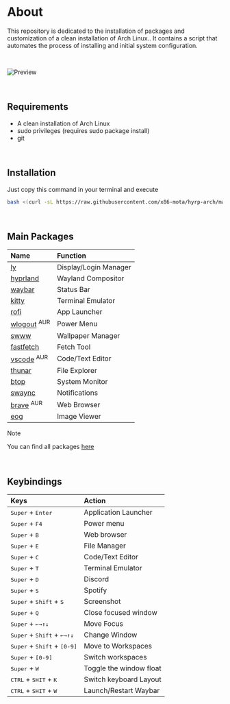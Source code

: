 # About
This repository is dedicated to the installation of packages and customization of a clean installation of Arch Linux.. It contains a script that automates the process of installing and initial system configuration.

<br>

![Preview](https://github.com/x86-mota/hyrp-arch/blob/main/preview.png)

<br>

## Requirements
- A clean installation of Arch Linux
- sudo privileges (requires sudo package install)
- git

<br>

## Installation
Just copy this command in your terminal and execute
```bash
bash <(curl -sL https://raw.githubusercontent.com/x86-mota/hyrp-arch/main/setup.sh)
```
<br>

## Main Packages

|   Name                                                                                    | Function              |
|   :--------                                                                               |:----------            |
|   [ly](https://github.com/fairyglade/ly)                                                  | Display/Login Manager |
|   [hyprland](https://hyprland.org/)                                                       | Wayland Compositor    |
|   [waybar](https://github.com/Alexays/Waybar)                                             | Status Bar            |
|   [kitty](https://sw.kovidgoyal.net/kitty/)                                               | Terminal Emulator     |
|   [rofi](https://github.com/davatorium/rofi)                                              | App Launcher          |
|   [wlogout](https://github.com/ArtsyMacaw/wlogout) <sup>AUR</sup>                         | Power Menu            |
|   [swww](https://github.com/LGFae/swww)                                                   | Wallpaper Manager     |
|   [fastfetch](https://github.com/fastfetch-cli/fastfetch)                                 | Fetch Tool            |
|   [vscode](https://aur.archlinux.org/packages/visual-studio-code-bin) <sup>AUR</sup>      | Code/Text Editor      |
|   [thunar](https://docs.xfce.org/xfce/thunar/start)                                       | File Explorer         |
|   [btop](https://github.com/aristocratos/btop)                                            | System Monitor        |
|   [swaync](https://github.com/ErikReider/SwayNotificationCenter)                          | Notifications         |
|   [brave](https://aur.archlinux.org/packages/brave-bin) <sup>AUR</sup>                    | Web Browser           |
|   [eog](https://wiki.gnome.org/Apps/EyeOfGnome)                                           | Image Viewer          |

> [!NOTE]
> You can find all packages [here](https://github.com/x86-mota/hyrp-arch/blob/main/install/02-packages.sh)

<br>

## Keybindings

| Keys                                                                                              | Action                    |
| :---                                                                                              | :---                      |
| <kbd>Super</kbd>  +   <kbd>Enter</kbd>                                                            | Application Launcher      |
| <kbd>Super</kbd>  +   <kbd>F4</kbd>                                                               | Power menu                |
| <kbd>Super</kbd>  +   <kbd>B</kbd>                                                                | Web browser               |
| <kbd>Super</kbd>  +   <kbd>E</kbd>                                                                | File Manager              |
| <kbd>Super</kbd>  +   <kbd>C</kbd>                                                                | Code/Text Editor          |
| <kbd>Super</kbd>  +   <kbd>T</kbd>                                                                | Terminal Emulator         |
| <kbd>Super</kbd>  +   <kbd>D</kbd>                                                                | Discord                   |
| <kbd>Super</kbd>  +   <kbd>S</kbd>                                                                | Spotify                   |
| <kbd>Super</kbd>  +   <kbd>Shift</kbd>    +   <kbd>S</kbd>                                        | Screenshot                |
| <kbd>Super</kbd>  +   <kbd>Q</kbd>                                                                | Close focused window      |
| <kbd>Super</kbd>  +   <kbd>←</kbd><kbd>→</kbd><kbd>↑</kbd><kbd>↓</kbd>                            | Move Focus                |
| <kbd>Super</kbd>  +   <kbd>Shift</kbd>    +   <kbd>←</kbd><kbd>→</kbd><kbd>↑</kbd><kbd>↓</kbd>    | Change Window             |
| <kbd>Super</kbd>  +   <kbd>Shift</kbd>    +   <kbd>[0-9]</kbd>                                    | Move to Workspaces        |
| <kbd>Super</kbd>  +   <kbd>[0-9]</kbd>                                                            | Switch workspaces         |
| <kbd>Super</kbd>  +   <kbd>W</kbd>                                                                | Toggle the window float   |
| <kbd>CTRL</kbd>   +   <kbd>SHIT</kbd>     +     <kbd>K</kbd>                                      | Switch keyboard Layout    |
| <kbd>CTRL</kbd>   +   <kbd>SHIT</kbd>     +     <kbd>W</kbd>                                      | Launch/Restart Waybar     |

<br>